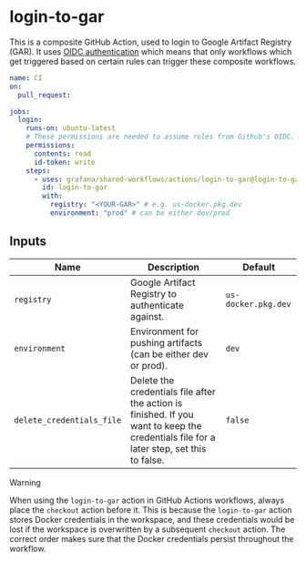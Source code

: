 # login-to-gar

This is a composite GitHub Action, used to login to Google Artifact Registry (GAR).
It uses [OIDC authentication](https://docs.github.com/en/actions/deployment/security-hardening-your-deployments/about-security-hardening-with-openid-connect)
which means that only workflows which get triggered based on certain rules can trigger these composite workflows.

<!-- x-release-please-start-version -->

```yaml
name: CI
on:
  pull_request:

jobs:
  login:
    runs-on: ubuntu-latest
    # These permissions are needed to assume roles from Github's OIDC.
    permissions:
      contents: read
      id-token: write
    steps:
      - uses: grafana/shared-workflows/actions/login-to-gar@login-to-gar/v0.4.3
        id: login-to-gar
        with:
          registry: "<YOUR-GAR>" # e.g. us-docker.pkg.dev
          environment: "prod" # can be either dev/prod
```

<!-- x-release-please-end-version -->

## Inputs

| Name                      | Description                                                                                                                             | Default             |
| ------------------------- | --------------------------------------------------------------------------------------------------------------------------------------- | ------------------- |
| `registry`                | Google Artifact Registry to authenticate against.                                                                                       | `us-docker.pkg.dev` |
| `environment`             | Environment for pushing artifacts (can be either dev or prod).                                                                          | `dev`               |
| `delete_credentials_file` | Delete the credentials file after the action is finished. If you want to keep the credentials file for a later step, set this to false. | `false`             |

> [!WARNING]
> When using the `login-to-gar` action in GitHub Actions workflows, always place the `checkout` action before it. This is because the `login-to-gar` action stores Docker credentials in the workspace, and these credentials would be lost if the workspace is overwritten by a subsequent `checkout` action. The correct order makes sure that the Docker credentials persist throughout the workflow.
